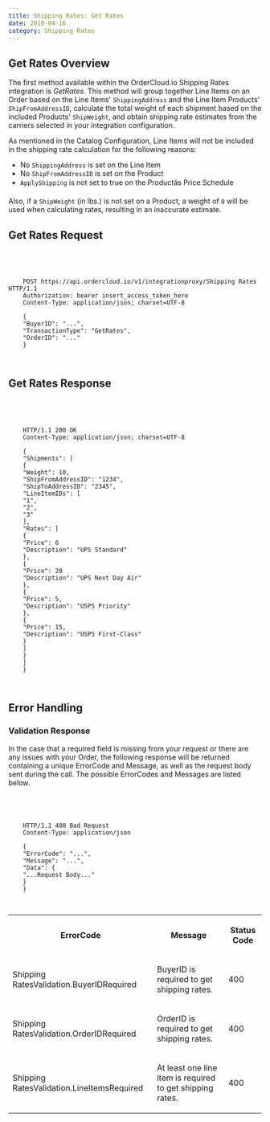 ```yaml
---
title: Shipping Rates: Get Rates
date: 2018-04-16
category: Shipping Rates
---
```



##  Get Rates Overview

The first method available within the OrderCloud.io Shipping Rates integration
is _GetRates_. This method will group together Line Items on an Order based on
the Line Items' `ShippingAddress` and the Line Item Products'
`ShipFromAddressID`, calculate the total weight of each shipment based on the
included Products' `ShipWeight`, and obtain shipping rate estimates from the
carriers selected in your integration configuration.

As mentioned in the Catalog Configuration, Line Items will not be included in
the shipping rate calculation for the following reasons:

  * No `ShippingAddress` is set on the Line Item
  * No `ShipFromAddressID` is set on the Product
  * `ApplyShipping` is not set to true on the Productâs Price Schedule

Also, if a `ShipWeight` (in lbs.) is not set on a Product, a weight of `0`
will be used when calculating rates, resulting in an inaccurate estimate.

##  Get Rates Request



```


    
    
    POST https://api.ordercloud.io/v1/integrationproxy/Shipping Rates HTTP/1.1
    Authorization: bearer insert_access_token_here
    Content-Type: application/json; charset=UTF-8
    
    {
    "BuyerID": "...",
    "TransactionType": "GetRates",
    "OrderID": "..."
    }
    
    

```

##  Get Rates Response



```


    
    
    HTTP/1.1 200 OK
    Content-Type: application/json; charset=UTF-8
    
    {
    "Shipments": [
    {
    "Weight": 10,
    "ShipFromAddressID": "1234",
    "ShipToAddressID": "2345",
    "LineItemIDs": [
    "1",
    "2",
    "3"
    ],
    "Rates": [
    {
    "Price": 6
    "Description": "UPS Standard"
    },
    {
    "Price": 20
    "Description": "UPS Next Day Air"
    },
    {
    "Price": 5,
    "Description": "USPS Priority"
    },
    {
    "Price": 15,
    "Description": "USPS First-Class"
    }
    ]
    }
    ]
    }
    
    

```

##  Error Handling

### Validation Response

In the case that a required field is missing from your request or there are
any issues with your Order, the following response will be returned containing
a unique ErrorCode and Message, as well as the request body sent during the
call. The possible ErrorCodes and Messages are listed below.



```


    
    
    HTTP/1.1 400 Bad Request
    Content-Type: application/json
    
    {
    "ErrorCode": "...",
    "Message": "...",
    "Data": {
    "...Request Body..."
    }
    }
    
    

```

  
<table>  
<tr>  
<th>

ErrorCode

</th>  
<th>

Message

</th>  
<th>

Status Code

</th> </tr>  
<tr>  
<td>

Shipping RatesValidation.BuyerIDRequired

</td>  
<td>

BuyerID is required to get shipping rates.

</td>  
<td>

400

</td> </tr>  
<tr>  
<td>

Shipping RatesValidation.OrderIDRequired

</td>  
<td>

OrderID is required to get shipping rates.

</td>  
<td>

400

</td> </tr>  
<tr>  
<td>

Shipping RatesValidation.LineItemsRequired

</td>  
<td>

At least one line item is required to get shipping rates.

</td>  
<td>

400

</td> </tr> </table>




